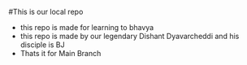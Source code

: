 #This is our local repo 

- this repo is made for learning to bhavya
- this repo is made by our legendary Dishant Dyavarcheddi and his disciple is BJ
- Thats it for Main Branch